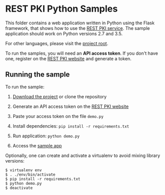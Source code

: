 REST PKI Python Samples
=======================

This folder contains a web application written in Python using the Flask framework, that shows how to use the
[REST PKI service](https://restpki.lacunasoftware.com/). The sample application should work on Python versions 2.7 and 3.5.

For other languages, please visit the [project root](https://github.com/LacunaSoftware/RestPkiSamples).

To run the samples, you will need an **API access token**. If you don't have one, register on the
[REST PKI website](https://restpki.lacunasoftware.com/) and generate a token.

Running the sample
------------------

To run the sample:

1. [Download the project](https://github.com/LacunaSoftware/RestPkiSamples/archive/master.zip)
   or clone the repository

2. Generate an API access token on the [REST PKI website](https://restpki.lacunasoftware.com/)

3. Paste your access token on the file `demo.py`
   
4. Install dependencies: `pip install -r requirements.txt`

5. Run application: `python demo.py`

6. Access the [sample app](http://localhost:5000)

Optionally, one can create and activate a virtualenv to avoid mixing library versions:

```
$ virtualenv env
$ . ./env/bin/activate
$ pip install -r requirements.txt
$ python demo.py
$ deactivate
```
